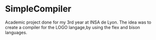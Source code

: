 # SimpleCompiler
Academic project done for my 3rd year at INSA de Lyon. The idea was to create a compiler for the LOGO langage,by using the flex and bison languages.
